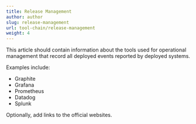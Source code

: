 ```yaml
---
title: Release Management
author: author
slug: release-management
url: tool-chain/release-management
weight: 4
---
```


This article should contain information about the tools used for operational management that record all deployed events reported by deployed systems.

Examples include:

* Graphite
* Grafana
* Prometheus
* Datadog
* Splunk

Optionally, add links to the official websites.

